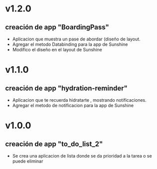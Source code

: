 # v1.2.0
## creación de app "BoardingPass"
- Aplicacion que muestra un pase de abordar (diseño de layout. 
- Agregar el metodo Databinding para la app de Sunshine
- Modifico el diseño en el layout de Sunshine

# v1.1.0
## creación de app "hydration-reminder"
- Aplicacion que te recuerda hidratarte , mostrando notificaciones. 
- Agregar el metodo de notificacion para la app de Sunshine

# v1.0.0
## creación de app "to_do_list_2"
- Se crea una aplicacion de lista donde se da prioridad a la tarea o se puede eliminar
